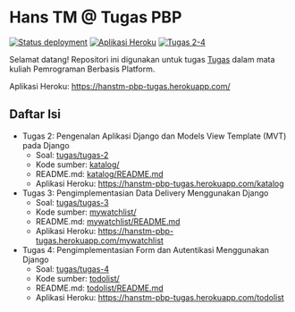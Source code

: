 # Hans TM @ Tugas PBP

[![Status deployment](https://img.shields.io/github/workflow/status/HansTM/pbp-tugas/Deployment?logo=github-actions&logoColor=white)](https://github.com/HansTM/pbp-tugas/actions/workflows/deployment.yml)
[![Aplikasi Heroku](https://img.shields.io/badge/heroku-hanstm--pbp--tugas-blue?logo=heroku&logoColor=white)](https://hanstm-pbp-tugas.herokuapp.com/)
[![Tugas 2-4](https://img.shields.io/badge/assignment-Tugas%202--3-blue)](https://pbp-fasilkom-ui.github.io/ganjil-2023/assignments/tugas/tugas-2)

Selamat datang! Repositori ini digunakan untuk tugas [Tugas](https://pbp-fasilkom-ui.github.io/ganjil-2023/assignments/tugas/tugas-2) dalam mata kuliah Pemrograman Berbasis Platform. 

Aplikasi Heroku: https://hanstm-pbp-tugas.herokuapp.com/

## Daftar Isi

- Tugas 2: Pengenalan Aplikasi Django dan Models View Template (MVT) pada Django
  - Soal: [tugas/tugas-2](https://pbp-fasilkom-ui.github.io/ganjil-2023/assignments/tugas/tugas-2)
  - Kode sumber: [katalog/](katalog/)
  - README.md: [katalog/README.md](katalog/README.md)
  - Aplikasi Heroku: https://hanstm-pbp-tugas.herokuapp.com/katalog
- Tugas 3: Pengimplementasian Data Delivery Menggunakan Django
  - Soal: [tugas/tugas-3](https://pbp-fasilkom-ui.github.io/ganjil-2023/assignments/tugas/tugas-3)
  - Kode sumber: [mywatchlist/](mywatchlist/)
  - README.md: [mywatchlist/README.md](mywatchlist/README.md)
  - Aplikasi Heroku: https://hanstm-pbp-tugas.herokuapp.com/mywatchlist
- Tugas 4: Pengimplementasian Form dan Autentikasi Menggunakan Django
  - Soal: [tugas/tugas-4](https://pbp-fasilkom-ui.github.io/ganjil-2023/assignments/tugas/tugas-4)
  - Kode sumber: [todolist/](todolist/)
  - README.md: [todolist/README.md](todolist/README.md)
  - Aplikasi Heroku: https://hanstm-pbp-tugas.herokuapp.com/todolist
